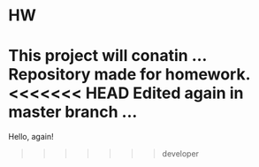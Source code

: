 # HW
This project will conatin ... 
Repository made for homework.
<<<<<<< HEAD
Edited again in master branch ... 
=======
Hello, again!
>>>>>>> developer
